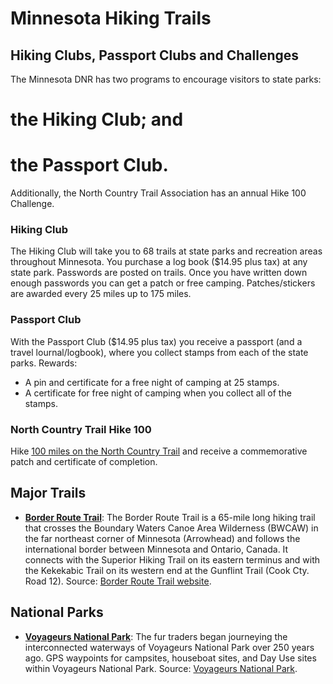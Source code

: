 # Minnesota Hiking Trails

## Hiking Clubs, Passport Clubs and Challenges

The Minnesota DNR has two programs to encourage visitors to state parks: 

# the Hiking Club; and 
# the Passport Club.

Additionally, the North Country Trail Association has an annual Hike 100 Challenge.

### Hiking Club

The Hiking Club will take you to 68 trails at state parks and recreation areas throughout Minnesota.  You purchase a log book
($14.95 plus tax) at any state park.  Passwords are posted on trails.  Once you have written down enough passwords you can
get a patch or free camping.  Patches/stickers are awarded every 25 miles up to 175 miles.

### Passport Club
With the Passport Club ($14.95 plus tax) you receive a passport (and a travel lournal/logbook), where you collect stamps from each of the state parks.  Rewards:

- A pin and certificate for a free night of camping at 25 stamps.
- A certificate for free night of camping when you collect all of the stamps.

### North Country Trail Hike 100

Hike [100 miles on the North Country Trail](https://northcountrytrail.org/hike-100-challenge/) and receive a commemorative patch and certificate of completion. 

## Major Trails

+ **[Border Route Trail](BRT.gpx)**: The Border Route Trail is a 65-mile long hiking trail that crosses the Boundary Waters Canoe Area Wilderness (BWCAW) in the far northeast corner of Minnesota (Arrowhead) and follows the international border between Minnesota and Ontario, Canada. It connects with the Superior Hiking Trail on its eastern terminus and with the Kekekabic Trail on its western end at the Gunflint Trail (Cook Cty. Road 12). Source: [Border Route Trail website](https://www.borderroutetrail.org/maps.html).

## National Parks

+ **[Voyageurs National Park](Voyageurs-GPS-waypoints-tracks-for-web-3-29-2019.gpx)**: The fur traders began journeying the interconnected waterways of Voyageurs National Park over 250 years ago. GPS waypoints for campsites, houseboat sites, and Day Use sites within Voyageurs National Park. Source: [Voyageurs National Park](https://www.nps.gov/voya/planyourvisit/gps-waypoints.htm).
